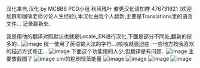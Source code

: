 汉化来自,汉化 by MCBBS PCD小组 秋风残叶 催更汉化请加群 476731621 (欢迎加群和咖啡老师讨论人生经验),本汉化由我个人翻新,主要是Translations里的语言文件...
记录翻新处.

我是用他的翻译对照默认也就是Locale_EN进行汉化,下面是部分不同处,翻新的挺多的..
![image](https://github.com/NEIKI19914/CMI-CMILib-/assets/59737752/b246d330-5861-497c-820b-f8ec3f6dcaff)
统一使用了英语输入法的字符...(咳咳就强迫症.
一些地方按我喜欢的描述方式修正...
![image](https://github.com/NEIKI19914/CMI-CMILib-/assets/59737752/9135bc16-29f4-40af-a17f-1c453b47c286)
下面这个功能用的人少,但翻译是有问题..
![image](https://github.com/NEIKI19914/CMI-CMILib-/assets/59737752/b3196fe1-f063-479c-aeda-051f090e392e)
主要放截图了
![image](https://github.com/NEIKI19914/CMI-CMILib-/assets/59737752/966a3ed4-132d-401a-9e2b-d23037062d8e)
cmi的挖刷怪笼能量
![image](https://github.com/NEIKI19914/CMI-CMILib-/assets/59737752/f43f5c0f-6ba5-47dd-9916-6233bb70e763)
![image](https://github.com/NEIKI19914/CMI-CMILib-/assets/59737752/b83e7e9f-4ddf-4dcc-84af-7cffc0639208)
![image](https://github.com/NEIKI19914/CMI-CMILib/assets/59737752/5a2f85b5-9290-4491-b0d6-73da37bc111c)
![image](https://github.com/NEIKI19914/CMI-CMILib/assets/59737752/df53a1cc-c179-4bcb-906b-ffb73f5c4f17)

